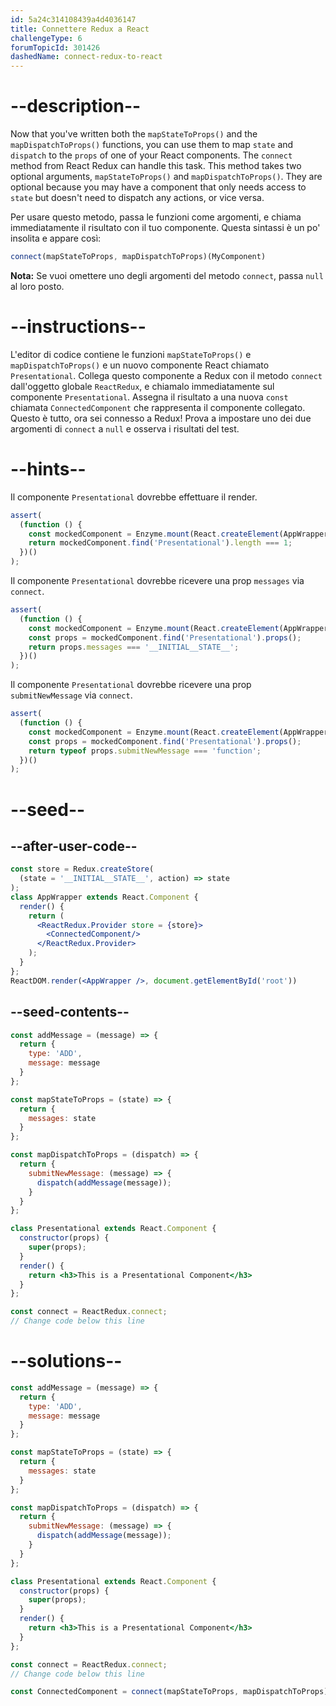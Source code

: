 ```yaml
---
id: 5a24c314108439a4d4036147
title: Connettere Redux a React
challengeType: 6
forumTopicId: 301426
dashedName: connect-redux-to-react
---
```


# --description--

Now that you've written both the `mapStateToProps()` and the `mapDispatchToProps()` functions, you can use them to map `state` and `dispatch` to the `props` of one of your React components. The `connect` method from React Redux can handle this task. This method takes two optional arguments, `mapStateToProps()` and `mapDispatchToProps()`. They are optional because you may have a component that only needs access to `state` but doesn't need to dispatch any actions, or vice versa.

Per usare questo metodo, passa le funzioni come argomenti, e chiama immediatamente il risultato con il tuo componente. Questa sintassi è un po' insolita e appare così:

```js
connect(mapStateToProps, mapDispatchToProps)(MyComponent)
```

**Nota:** Se vuoi omettere uno degli argomenti del metodo `connect`, passa `null` al loro posto.

# --instructions--

L'editor di codice contiene le funzioni `mapStateToProps()` e `mapDispatchToProps()` e un nuovo componente React chiamato `Presentational`. Collega questo componente a Redux con il metodo `connect` dall'oggetto globale `ReactRedux`, e chiamalo immediatamente sul componente `Presentational`. Assegna il risultato a una nuova `const` chiamata `ConnectedComponent` che rappresenta il componente collegato. Questo è tutto, ora sei connesso a Redux! Prova a impostare uno dei due argomenti di `connect` a `null` e osserva i risultati del test.

# --hints--

Il componente `Presentational` dovrebbe effettuare il render.

```js
assert(
  (function () {
    const mockedComponent = Enzyme.mount(React.createElement(AppWrapper));
    return mockedComponent.find('Presentational').length === 1;
  })()
);
```

Il componente `Presentational` dovrebbe ricevere una prop `messages` via `connect`.

```js
assert(
  (function () {
    const mockedComponent = Enzyme.mount(React.createElement(AppWrapper));
    const props = mockedComponent.find('Presentational').props();
    return props.messages === '__INITIAL__STATE__';
  })()
);
```

Il componente `Presentational` dovrebbe ricevere una prop `submitNewMessage` via `connect`.

```js
assert(
  (function () {
    const mockedComponent = Enzyme.mount(React.createElement(AppWrapper));
    const props = mockedComponent.find('Presentational').props();
    return typeof props.submitNewMessage === 'function';
  })()
);
```

# --seed--

## --after-user-code--

```jsx
const store = Redux.createStore(
  (state = '__INITIAL__STATE__', action) => state
);
class AppWrapper extends React.Component {
  render() {
    return (
      <ReactRedux.Provider store = {store}>
        <ConnectedComponent/>
      </ReactRedux.Provider>
    );
  }
};
ReactDOM.render(<AppWrapper />, document.getElementById('root'))
```

## --seed-contents--

```jsx
const addMessage = (message) => {
  return {
    type: 'ADD',
    message: message
  }
};

const mapStateToProps = (state) => {
  return {
    messages: state
  }
};

const mapDispatchToProps = (dispatch) => {
  return {
    submitNewMessage: (message) => {
      dispatch(addMessage(message));
    }
  }
};

class Presentational extends React.Component {
  constructor(props) {
    super(props);
  }
  render() {
    return <h3>This is a Presentational Component</h3>
  }
};

const connect = ReactRedux.connect;
// Change code below this line
```

# --solutions--

```jsx
const addMessage = (message) => {
  return {
    type: 'ADD',
    message: message
  }
};

const mapStateToProps = (state) => {
  return {
    messages: state
  }
};

const mapDispatchToProps = (dispatch) => {
  return {
    submitNewMessage: (message) => {
      dispatch(addMessage(message));
    }
  }
};

class Presentational extends React.Component {
  constructor(props) {
    super(props);
  }
  render() {
    return <h3>This is a Presentational Component</h3>
  }
};

const connect = ReactRedux.connect;
// Change code below this line

const ConnectedComponent = connect(mapStateToProps, mapDispatchToProps)(Presentational);
```
